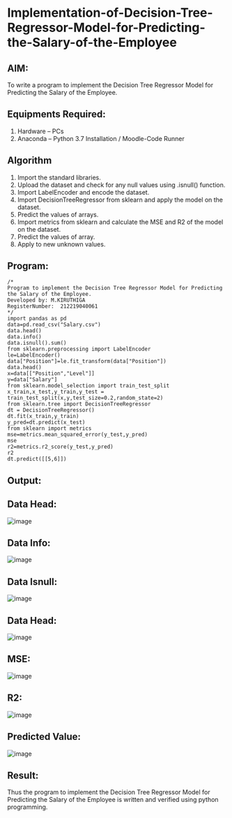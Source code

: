 # Implementation-of-Decision-Tree-Regressor-Model-for-Predicting-the-Salary-of-the-Employee

## AIM:
To write a program to implement the Decision Tree Regressor Model for Predicting the Salary of the Employee.

## Equipments Required:
1. Hardware – PCs
2. Anaconda – Python 3.7 Installation / Moodle-Code Runner

## Algorithm
1. Import the standard libraries.
2. Upload the dataset and check for any null values using .isnull() function.
3. Import LabelEncoder and encode the dataset.
4. Import DecisionTreeRegressor from sklearn and apply the model on the dataset.
5. Predict the values of arrays.
6. Import metrics from sklearn and calculate the MSE and R2 of the model on the dataset.
7. Predict the values of array.
8. Apply to new unknown values.


## Program:
```
/*
Program to implement the Decision Tree Regressor Model for Predicting the Salary of the Employee.
Developed by: M.KIRUTHIGA
RegisterNumber:  212219040061
*/
import pandas as pd
data=pd.read_csv("Salary.csv")
data.head()
data.info()
data.isnull().sum()
from sklearn.preprocessing import LabelEncoder
le=LabelEncoder()
data["Position"]=le.fit_transform(data["Position"])
data.head()
x=data[["Position","Level"]]
y=data["Salary"]
from sklearn.model_selection import train_test_split
x_train,x_test,y_train,y_test = train_test_split(x,y,test_size=0.2,random_state=2)
from sklearn.tree import DecisionTreeRegressor
dt = DecisionTreeRegressor()
dt.fit(x_train,y_train)
y_pred=dt.predict(x_test)
from sklearn import metrics
mse=metrics.mean_squared_error(y_test,y_pred)
mse
r2=metrics.r2_score(y_test,y_pred)
r2
dt.predict([[5,6]])
```

## Output:

## Data Head:

![image](https://user-images.githubusercontent.com/98682825/174348749-5e071b65-654f-4914-9c46-7f7b8d985d05.png)


## Data Info:

![image](https://user-images.githubusercontent.com/98682825/174348776-f3520a2e-611c-4bed-96ca-f2e08ffc7647.png)


## Data Isnull:

![image](https://user-images.githubusercontent.com/98682825/174348803-3cb41e42-5208-47a5-80ab-df6db418764c.png)


## Data Head:

![image](https://user-images.githubusercontent.com/98682825/174348844-18b5f661-2cd0-437d-a2ab-600d7e2ab201.png)


## MSE:

![image](https://user-images.githubusercontent.com/98682825/174348886-ee24c18d-58c0-430b-9eb3-76f8b44a595b.png)


## R2:

![image](https://user-images.githubusercontent.com/98682825/174348926-b589a1ec-1a83-4b7e-99fc-247e89d504ea.png)


## Predicted Value:

![image](https://user-images.githubusercontent.com/98682825/174348952-2687512e-a2a5-4425-a1b5-8df16b8d59ca.png)


## Result:
Thus the program to implement the Decision Tree Regressor Model for Predicting the Salary of the Employee is written and verified using python programming.
